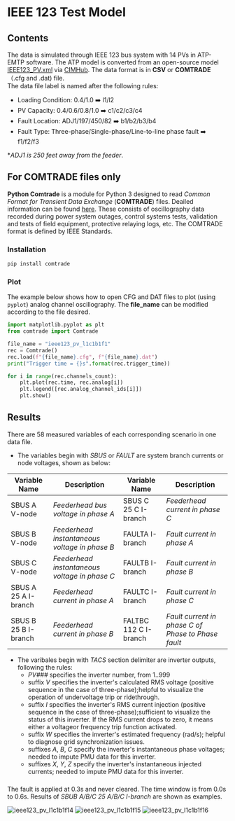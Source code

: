# IEEE 123 Test Model
## Contents
The data is simulated through IEEE 123 bus system with 14 PVs in ATP-EMTP software. The ATP model is converted from an open-source model [IEEE123_PV.xml](https://github.com/GRIDAPPSD/CIMHub/blob/feature/SETO/OEDI/xml/IEEE123_PV.xml) via [CIMHub](https://github.com/GRIDAPPSD/CIMHub/tree/feature/SETO). The data format is in **CSV** or **COMTRADE**（.cfg and .dat) file.<br>
The data file label is named after the following rules:<br>
* Loading Condition: 0.4/1.0 ➡️ l1/l2<br>
* PV Capacity: 0.4/0.6/0.8/1.0 ➡️ c1/c2/c3/c4<br>
* Fault Location: ADJ1/197/450/82 ➡️ b1/b2/b3/b4<br>
* Fault Type: Three-phase/Single-phase/Line-to-line phase fault ➡️ f1/f2/f3<br>

*_ADJ1 is 250 feet away from the feeder_.<br>

## For COMTRADE files only
**Python Comtrade** is a module for Python 3 designed to read *Common Format for Transient Data Exchange* (**COMTRADE**) files. Deailed information can be found [here](https://github.com/dparrini/python-comtrade). These consists of oscillography data recorded during power system outages, control systems tests, validation and tests of field equipment, protective relaying logs, etc. The COMTRADE format is defined by IEEE Standards.
### Installation

```python
pip install comtrade
```

### Plot
The example below shows how to open CFG and DAT files to plot (using `pyplot`) analog channel oscillography. The **file_name** can be modified according to the file desired.

```python
import matplotlib.pyplot as plt
from comtrade import Comtrade

file_name = "ieee123_pv_l1c1b1f1"
rec = Comtrade()
rec.load(f"{file_name}.cfg", f"{file_name}.dat")
print("Trigger time = {}s".format(rec.trigger_time))

for i in range(rec.channels_count):
    plt.plot(rec.time, rec.analog[i])
    plt.legend([rec.analog_channel_ids[i]])
    plt.show()
```

## Results
There are 58 measured variables of each corresponding scenario in one data file.
* The variables begin with _SBUS_ or _FAULT_ are system branch currents or node voltages, shown as below:

| Variable Name | Description | Variable Name | Description |
| --- | --- | --- | --- |
| SBUS A V-node | *Feederhead bus voltage in phase A* | SBUS C 25 C I-branch | *Feederhead current in phase C* |
| SBUS B V-node | *Feederhead instantaneous voltage in phase B* | FAULTA I-branch | *Fault current in phase A* | 
| SBUS C V-node | *Feederhead instantaneous voltage in phase C* | FAULTB I-branch | *Fault current in phase B* | 
| SBUS A 25 A I-branch | *Feederhead current in phase A* | FAULTC I-branch | *Fault current in phase C* | 
| SBUS B 25 B I-branch | *Feederhead current in phase B* | FALTBC 112 C I-branch | *Fault current in phase C of Phase to Phase fault* | 

* The varibales begin with _TACS_ section delimiter are inverter outputs, following the rules:
    * _PV###_ specifies the inverter number, from 1..999
    * suffix _V_ specifies the inverter's calculated RMS voltage (positive sequence in the case of three-phase);helpful to visualize the operation of undervoltage trip or ridethrough.
    * suffix _I_ specifies the inverter's RMS current injection (positive sequence in the case of three-phase);sufficient to visualize the status of this inverter. If the RMS current drops to zero, it means either a voltageor frequency trip function activated.
    * suffix _W_ specifies the inverter's estimated frequency (rad/s); helpful to diagnose grid synchronization issues.
    * suffixes _A_, _B_, _C_ specify the inverter's instantaneous phase voltages; needed to impute PMU data for this inverter.
    * suffixes _X_, _Y_, _Z_ specify the inverter's instantaneous injected currents; needed to impute PMU data for this inverter.

### 
The fault is applied at 0.3s and never cleared. The time window is from 0.0s to 0.6s. Results of *SBUB A/B/C 25 A/B/C I-branch* are shown as examples.

![ieee123_pv_l1c1b1f14](https://user-images.githubusercontent.com/113486786/205838702-e1ed48c9-12df-47ed-a4f7-42fc1b681617.png)
![ieee123_pv_l1c1b1f15](https://user-images.githubusercontent.com/113486786/205838721-df475388-3c5f-4ee6-ad7c-bcd782be61c1.png)
![ieee123_pv_l1c1b1f16](https://user-images.githubusercontent.com/113486786/205838745-1361b8d2-f49a-441f-9c2f-3a56611481af.png)


